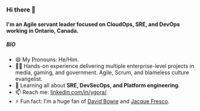 ### Hi there 👋

#### I'm an Agile servant leader focused on CloudOps, SRE, and DevOps working in Ontario, Canada.

##### BIO

- 😄 My Pronouns: He/Him.
- 👨‍🏭 Hands-on experience delivering multiple enterprise-level projects in media, gaming, and government. Agile, Scrum, and blameless culture evangelist.
- 🌱 Learning all about **SRE, DevSecOps, and Platform engineering**.
- 📫 Reach me: [linkedin.com/in/ygora/](https://www.linkedin.com/in/ygora/).
- ⚡️ Fun fact: I'm a huge fan of [David Bowie](https://www.youtube.com/watch?v=iYYRH4apXDo) and [Jacque Fresco](https://youtu.be/VbsIP8kYUFc).
